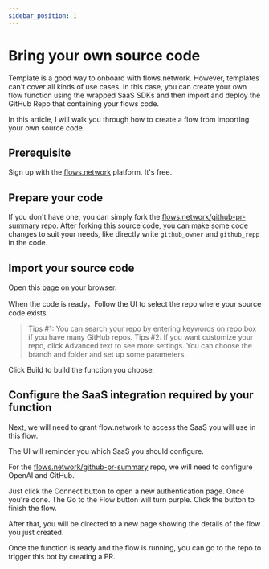 ```yaml
---
sidebar_position: 1
---
```

# Bring your own source code
Template is a good way to onboard with flows.network. However, templates can't cover all kinds of use cases. In this case, you can create your own flow function using the wrapped SaaS SDKs and then import and deploy the GitHub Repo that containing your flows code. 

In this article, I will walk you through how to create a flow from importing your own source code.

## Prerequisite
Sign up with the [flows.network](https://flows.network/) platform. It's free.

## Prepare your code

If you don't have one, you can simply fork the [flows.network/github-pr-summary](https://github.com/flows-network/github-pr-summary) repo. After forking this source code, you can make some code changes to suit your needs, like directly write `github_owner` and `github_repp` in the code.

## Import your source code

Open this [page](https://flows.network/flow/new) on your browser.

When the code is ready，Follow the UI to select the repo where your source code exists.

> Tips #1: You can search your repo by entering keywords on repo box if you have many GitHub repos.
> Tips #2: If you want customize your repo, click Advanced text to see more settings. You can choose the branch and folder and set up some parameters.



Click Build to build the function you choose.

## Configure the SaaS integration required by your function

Next, we will need to grant flow.network to access the SaaS you will use in this flow.

The UI will reminder you which SaaS you should configure.

For the [flows.network/github-pr-summary](https://github.com/flows-network/github-pr-summary) repo, we will need to configure OpenAI and GitHub.

Just click the Connect button to open a new authentication page. Once you're done. The Go to the Flow button will turn purple. Click the button to finish the flow.

After that, you will be directed to a new page showing the details of the flow you just created.

Once the function is ready and the flow is running, you can go to the repo to trigger this bot by creating a PR.







